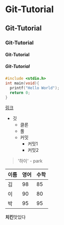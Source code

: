 # Git-Tutorial
## Git-Tutorial
### Git-Tutorial
#### Git-Tutorial
##### Git-Tutorial
```c
#include <stdio.h>
int main(void){
  printf("Hello World");
  return 0;
}
```  

[링크](https://www.naver.com)

* 깃
  * 클론
  * 풀
  * 커밋
    * 커밋1
    * 커밋2

> '하이' - park

이름 | 영어 | 수학
---|---|---
김|98|85
이|90|80
박|95|95

**치킨**맛있다
